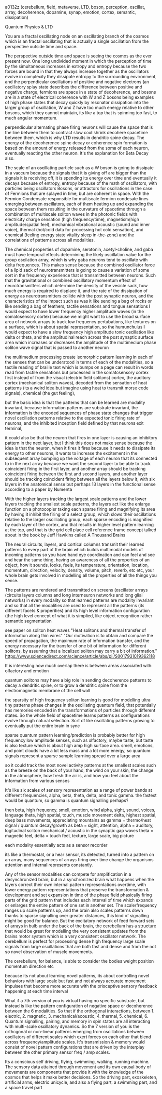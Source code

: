 a0132z
(cerebellum, field, metaverse, LTD, boson, perception, oscillat, array, decoherence, dopamine, synap, emotion, cortex, semantic, dissipation)

Quantum Physics & LTD

You are a fractal oscillating node on an oscillating branch of the cosmos which is an fractal oscillating that is actually a single oscillation from the perspective outside time and space.

The perspective outside time and space is seeing the cosmos as the ever present now. One long undivided moment in which the perception of time by the simultaneous increases in extropy and entropy because the two forces are bound in that they always increase together as the oscillators evolve in complexity they dissipate entropy to the surrounding environment, and the perpendicular oscillations of positive and negative electrons (an oscillatory splay state describes the difference between positive and negative charge, fermions are space in a state of decoherence, and bosons are in a state of electrical coherence with W and Z bosons being examples of high phase states that decay quickly by resonator dissipation into the larger group of oscillation, W and Z have too much energy relative to other bosons, which they cannot maintain, its like a top that is spinning too fast, to much angular momentum.

perpendicular alternating phase firing neurons will cause the space that is the line between them to contract slow cool shrink decohere spacetime between them, which is why LTD results in dendritic spine decay. The energy of the decoherence spine decay or coherence spin formation is based on the amount of energy released from the soma of each neuron, eventually reacting the other neuron. It's the explanation for Beta Decay also.

The scale of an oscillating particle such as a W boson is going to dissipate in a vaccum because the signals that it is giving off are bigger than the signals it is receiving off, it is spending its energy over time and eventually it decays because of entropy, entropy because of the math of oscillators, with particles being oscillators Bosons, or attractors for oscillations in the case of Fermions that are splayed in time, but are coherent in space. With the Fermion Condensate responsible for multiscale fermion condesate lines emerging between oscillators, each of them heating up and expanding the space between them resulting in the curvature of spacetime through a combination of multiscale soliton waves in the photonic fields with electricity charge sensation (high frequency/time), magnetism(high amplitude/spatial feel), mechanical vibrational acoustic (sound and inner voice), thermal (hot/cold data for processing hot cold sensation), and chemical (feeling energy state vitality sleep in-the-zone) and the correlations of patterns across all modalities.

The chemical properties of dopamine, serotonin, acetyl-choline, and gaba must have temporal effects determining the likely oscillation value for the group oscilation array, which is why gaba neurons tend to oscillate with delta frequences. This makes sense because the combined oscillator force of a lipid sack of neurotransmitters is going to cause a variation of some sort in the frequency experience that is transmitted between neurons. Such that the gravitational or combined oscillatory momentum effect of neurotransmitters which determine the density of the vesicle sack, how much energy is required to displace it, and the rate of the dissipation of energy as neurotransmitters collide with the post synaptic neuron, and the characteristics of the impact such as was it like sending a bag of rocks or like sending a bag of feathers, tactile sensations and tongue sensations I would expect to have lower frequency higher amplitude waves (in the somatosensory cortex) because we might want to use the broad surface area of network arrays to track low frequency pertubations, like textures on a surface, which is about spatial representation, so the humunchulus I would expect to have a slow frequency high amplitude tonic oscillation like delta or theta, and the amplitudinal reach across the post synaptic surface area which increases or decreases the amplitude of the multimedium phase soliton wave signal that is passed to another neuron

the multimedium processing create isomorphic pattern learning in each of the senses that can be understood in terms of each of the modalities, so a tactile reading of braille text which is bumps on a page can result in words read from tactile sensations but processed in the somatosensory cortex first instead of from the visual (electric field solitons) cortex, the auditory cortex (mechanical soliton waves), decoded from the sensation of heat patterns (its a weird idea but imagine using heat to transmit morse code signals), chemical (the gut feeling), 

but the basic idea is that the patterns that can be learned are modality invariant, because information patterns are substrate invariant, the information is the encoded sequences of phase state changes that trigger novel oscillation patterns relative to the expected tonic firing rate of neurons, and the inhibited inception field defined by that neurons exit terminal,

it could also be that the neuron that fires in one layer is causing an inhibitory pattern in the next layer, but I think this does not make sense because the idea is that the neuron, when it fires it fires because it needs to dissipate its energy to other neurons, it wants to increase the excitement in the subsequent array bumping up the voltage of each neuron that its connected to in the next array because we want the second layer to be able to track coincident firing in the first layer, and another array should be tracking coincident firing between the first and second layers, and another layer should be tracking coincident firing between all the layers below it, with six layers in the anatomical sense but perhaps 13 layers in the functional sense according to a paper by Numenta

With the higher layers tracking the largest scale patterns and the lower layers tracking the smallest scale patterns, the layers act like the enlarge function on a photocopier taking each sparse firing and magnifying its area by having it inhibit the firing of a select group, which slows their oscillations relative to the larger oscilliating group, each sparse encoding is magnified by each layer of the cortex, and that results in higher level pattern learning at the top, and that is the grid cell place cell reference frame concept talked about in the book by Jeff Hawkins called A Thousand Brains

The neural circuits, layers, and cortical columns transmit their learned patterns to every part of the brain which builds multimodal models of incoming patterns so you have hand eye coordination and can feel and see and hear the same thing, having an awareness of all the properties of an object, how it sounds, looks, feels, its temperature, orientation, location, momentum, direction, velocity, density, volume, pitch, reverb, etc etc, your whole brain gets involved in modelling all the properties of all the things you sense.

The patterns are rendered and transmitted on screens (oscillator arrays (circuits layers columns and long interneuron networks and long glial networks) in every modality so that learned patterns are modality invariant and so that all the modalities are used to represent all the patterns (its different facets & properities) and its high level information configuration (the high level concept of what it is simplied, like object recognition rather semantic segmentation

see paper on soliton heat waves
"Heat solitons and thermal transfer of information along thin wires"
"Our motivation is to obtain and compare the speed of propagation, the maximum rate of information transfer, and the energy necessary for the transfer of one bit of information for different solitons, by assuming that a localized soliton may carry a bit of information."
https://www.sciencedirect.com/science/article/abs/pii/S0017931019362118

It is interesting how much overlap there is between areas associated with olfactory and emotion

quantum solitons may have a big role in sending decoherence patterns to decay a dendritic spine, or to grow a dendritic spine from the electromagnetic membrane of the cell wall

the sparsity of high frequency soliton learning is good for modelling ultra tiny patterns phase changes in the oscillating quantum field, that potentially has memories encoded in the transformations of particles through different states. So the whole field of spacetime learns patterns as configurations evolve through natural selection. Sort of like oscillating patterns growing to eventually put the entire brain in sync

sparse quantum pattern learning/prediction is probably better for high frequency low amplitude senses, such as olfactory, maybe taste, but taste is also texture which is about high amp high surface area. smell, emotions, and point clouds have a lot less mass and a lot more energy, so quantum signals represent a sparse sample learning spread over a large area

so it could track the most novel activity patterns at the smallest scales such as the breeze on the back of your hand, the wind on your skin, the change in the atmosphere, how fresh the air is, and how you feel about the information from various senses

It's like six scales of sensory representation as a range of power bands at different frequencies, alpha, beta, theta, delta, and tonic gamma.
the fastest would be quantum, so gamma is quantum signalling perhaps? 

then
beta, high frequency, smell, emotion, wind
alpha, sight, sound, voices, language
theta, high spatial, touch, muscle movement
delta, highest spatial, deep bass movements, appreciating mountains
as gamma = thermo/heat signal / quantum decay/growth
as beta = sight, attention, 
alpha = auditory, logitudinal soliton mechanical / acoustic in the synaptic gap waves
theta = magnetic feel, 
delta = touch feel, texture, large scale, big picture

each modality essentially acts as a sensor recorder

its like a thermostat, or a hear sensor, its detected, turned into a pattern on an array, many sequences of arrays firing over time change the organisms attention and internal represents constantly.

Any of the sensor modalities can compete for amplification in a desynchronized brain, but in a synchronized brain what happens when the layers correct their own internal pattern representations overtime, with lower energy pattern representations that preserve the transformation & development and set expansion in time of the phase field phasically firing parts of the grid pattern that includes each interval of time which expands or enlarges the entire pattern of one set in another set. The scale/frequency ranges up scale patterns up, and the brain also scales patterns down thanks to sparse signalling over greater distances, this kind of signalling might be good for balance. But the excitatory network of feed forward sets of arrays in bulb under the back of the brain, the cerebellum has a structure that would be great for modelling the very consistent updates from the brains motor system which is a very consistent oscillator network. The cerebellum is perfect for processing dense high frequency large scale signals from large oscillations that are both fast and dense and from the not so novel observation of muscle movements.

The cerebellum, for balance, is able to consider the bodies weight position momentum direction etc

because its not about learning novel patterns, its about controlling novel behaviors with large scale but fast and not always accurate movement impulses that become more accurate with the prioceptive sensory feedback happening at each time interval

What if a 7th version of you is virtual having no specific substrate, but instead is like the pattern configuration of negative space or decoherence between the 6 modalities. So that if the orthogonal interactions, between 1. electric, 2. magnetic, 3. mechanical/acoustic, 4. thermal, 5. chemical, 6. Quantum signalling, pairing, and memory in spin states are all interacting with multi-scale oscillatory dynamics. So the 7 version of you is the orthogonal or non-linear patterns emerging from oscillations between oscillators of different scales which exert forces on each other that blend across frequency/amplitude scales. It's transmission & memory would consist of novel pattern configurations that are driven by the interplay between the other primary sensor freq / amp scales. 

Its a conscious self driving, flying, swimming, walking, running machine.
The sensory data attained through movement and its own causal body of movements are components that provide it with the knowledge of the cosmos that helps it make better decisions.
So the driving part, exoskeleten, artificial arms, electric unicycle, and also a flying part, a swimming part, and a space travel part

